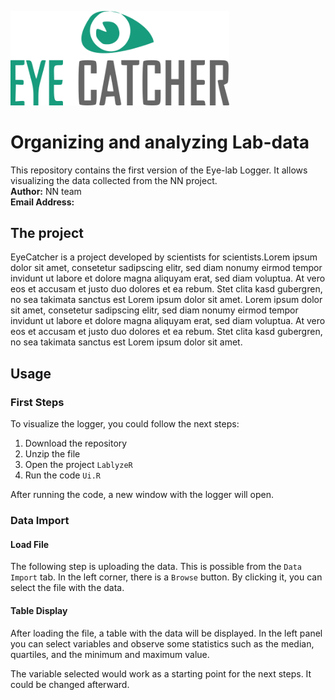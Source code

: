 <p>
    <img src="/resources/eyecatcher.png" width="350" />
</p>

# Organizing and analyzing Lab-data
This repository contains the first version of the Eye-lab Logger. It allows visualizing the data collected from the NN project. <br>
**Author:** NN team  <br>
**Email Address:** 

## The project
EyeCatcher is a project developed by scientists for scientists.Lorem ipsum dolor sit amet, consetetur sadipscing elitr, sed diam nonumy eirmod tempor invidunt ut labore et dolore magna aliquyam erat, sed diam voluptua. At vero eos et accusam et justo duo dolores et ea rebum. Stet clita kasd gubergren, no sea takimata sanctus est Lorem ipsum dolor sit amet. Lorem ipsum dolor sit amet, consetetur sadipscing elitr, sed diam nonumy eirmod tempor invidunt ut labore et dolore magna aliquyam erat, sed diam voluptua. At vero eos et accusam et justo duo dolores et ea rebum. Stet clita kasd gubergren, no sea takimata sanctus est Lorem ipsum dolor sit amet.

## Usage

### First Steps 
To visualize the logger, you could follow the next steps:
1. Download the repository 
2. Unzip the file  
3. Open the project `LablyzeR`
4. Run the code `Ui.R`

After running the code, a new window with the logger will open. 

### Data Import 
#### Load File
The following step is uploading the data. This is possible from the `Data Import` tab. In the left corner, there is a `Browse` button. By clicking it, you can select the file with the data. <br>


#### Table Display
After loading the file, a table with the data will be displayed. In the left panel you can select variables and observe some statistics such as the median, quartiles, and the minimum and maximum value. <br>

The variable selected would work as a starting point for the next steps. It could be changed afterward. <br>

